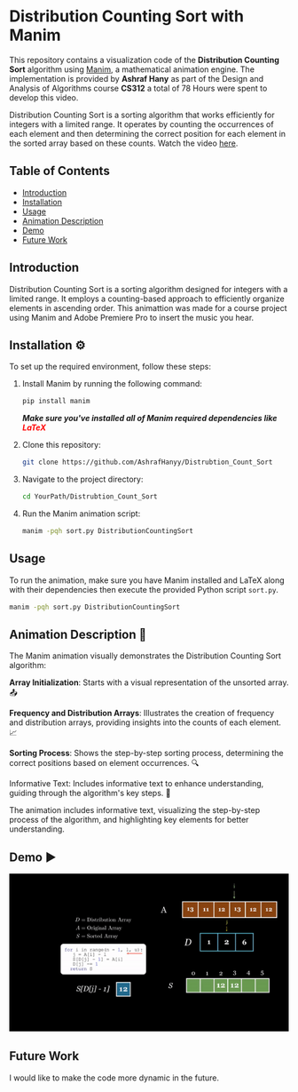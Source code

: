 # Distribution Counting Sort with Manim

This repository contains a visualization code of the **Distribution Counting Sort** algorithm using [Manim](https://manim.community/), a mathematical animation engine. The implementation is provided by **Ashraf Hany** as part of the Design and Analysis of Algorithms course **CS312** a total of 78 Hours were spent to develop this video.

Distribution Counting Sort is a sorting algorithm that works efficiently for integers with a limited range. It operates by counting the occurrences of each element and then determining the correct position for each element in the sorted array based on these counts.
Watch the video [here]([https://www.youtube.com/watch?v=YOUR_VIDEO_ID](https://www.youtube.com/watch?v=TVK_2h5Q1Sc)).

## Table of Contents

- [Introduction](#Introduction)
- [Installation](#Installation)
- [Usage](#usage)
- [Animation Description](#Animation-Description)
- [Demo](#Demo)
- [Future Work](#Future-Work)

## Introduction

Distribution Counting Sort is a sorting algorithm designed for integers with a limited range. It employs a counting-based approach to efficiently organize elements in ascending order.
This animattion was made for a course project using Manim and Adobe Premiere Pro to insert the music you hear.

## Installation ⚙️

To set up the required environment, follow these steps:

1. Install Manim by running the following command:

   ```bash
   pip install manim
   ```
    ***Make sure you've installed all of Manim required dependencies like <span style="color:red">LaTeX</span>***

2. Clone this repository:

   ```bash
   git clone https://github.com/AshrafHanyy/Distrubtion_Count_Sort

3. Navigate to the project directory:

   ```bash
   cd YourPath/Distrubtion_Count_Sort

4. Run the Manim animation script:
   ```bash
   manim -pqh sort.py DistributionCountingSort
## Usage

To run the animation, make sure you have Manim installed and LaTeX along with their dependencies then execute the provided Python script ```sort.py```.

```bash
manim -pqh sort.py DistributionCountingSort
```
## Animation Description 🎥

The Manim animation visually demonstrates the Distribution Counting Sort algorithm:

**Array Initialization**: Starts with a visual representation of the unsorted array. 📤

**Frequency and Distribution Arrays**: Illustrates the creation of frequency and distribution arrays, providing insights into the counts of each element. 📈

**Sorting Process**: Shows the step-by-step sorting process, determining the correct positions based on element occurrences. 🔍

Informative Text: Includes informative text to enhance understanding, guiding through the algorithm's key steps. 📝

The animation includes informative text, visualizing the step-by-step process of the algorithm, and highlighting key elements for better understanding.

## Demo ▶️
![Demo GIF](demo.gif)
## Future Work
I would like to make the code more dynamic in the future.
   
